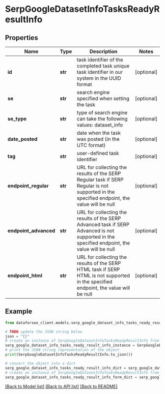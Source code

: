 # SerpGoogleDatasetInfoTasksReadyResultInfo


## Properties

Name | Type | Description | Notes
------------ | ------------- | ------------- | -------------
**id** | **str** | task identifier of the completed task unique task identifier in our system in the UUID format | [optional] 
**se** | **str** | search engine specified when setting the task | [optional] 
**se_type** | **str** | type of search engine can take the following values: dataset_info | [optional] 
**date_posted** | **str** | date when the task was posted (in the UTC format) | [optional] 
**tag** | **str** | user-defined task identifier | [optional] 
**endpoint_regular** | **str** | URL for collecting the results of the SERP Regular task if SERP Regular is not supported in the specified endpoint, the value will be null | [optional] 
**endpoint_advanced** | **str** | URL for collecting the results of the SERP Advanced task if SERP Advanced is not supported in the specified endpoint, the value will be null | [optional] 
**endpoint_html** | **str** | URL for collecting the results of the SERP HTML task if SERP HTML is not supported in the specified endpoint, the value will be null | [optional] 

## Example

```python
from dataforseo_client.models.serp_google_dataset_info_tasks_ready_result_info import SerpGoogleDatasetInfoTasksReadyResultInfo

# TODO update the JSON string below
json = "{}"
# create an instance of SerpGoogleDatasetInfoTasksReadyResultInfo from a JSON string
serp_google_dataset_info_tasks_ready_result_info_instance = SerpGoogleDatasetInfoTasksReadyResultInfo.from_json(json)
# print the JSON string representation of the object
print(SerpGoogleDatasetInfoTasksReadyResultInfo.to_json())

# convert the object into a dict
serp_google_dataset_info_tasks_ready_result_info_dict = serp_google_dataset_info_tasks_ready_result_info_instance.to_dict()
# create an instance of SerpGoogleDatasetInfoTasksReadyResultInfo from a dict
serp_google_dataset_info_tasks_ready_result_info_form_dict = serp_google_dataset_info_tasks_ready_result_info.from_dict(serp_google_dataset_info_tasks_ready_result_info_dict)
```
[[Back to Model list]](../README.md#documentation-for-models) [[Back to API list]](../README.md#documentation-for-api-endpoints) [[Back to README]](../README.md)


